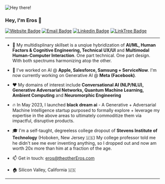 ![Hey there!](https://media.tenor.com/acihnolEVYAAAAAC/goku-hi.gif)

 ### Hey, I'm Eros 👋
 
[![Website Badge](https://img.shields.io/badge/-Website-black?style=flat-square&logo=Website&logoColor=white&link=https://www.theotherEros.com/)](https://www.theotherEros.com/)
[![Email Badge](https://img.shields.io/badge/-Email-c14438?style=flat-square&logo=Gmail&logoColor=white&link=mailto:eros@theotherEros.com)](mailto:eros@theotherEros.com)
[![Linkedin Badge](https://img.shields.io/badge/-LinkedIn-blue?style=flat-square&logo=Linkedin&logoColor=white&link=https://www.linkedin.com/in/erosmarcello)](https://www.linkedin.com/in/erosmarcello/)
[![LinkTree Badge](https://img.shields.io/badge/Press-12100E?style=flat-square&logo=medium&logoColor=green&link=https://linktr.ee/erosmarcello/)](https://linktr.ee/erosmarcello/)

--- 

- 🧠 My multidisplinary skillset is a unqiue hybridization of **AI/ML, Human Factors & Cognitive Engineering, Technical UX/UI** and **Multimodal Human-Computer Interaction**. One part technical. One part design. With both spectrums harmonizing atop the other.

- 🦾 I've worked on AI @ **Apple, Salesforce, Samsung + ServiceNow**. I'm now currently working on Generative AI @ **Meta (Facebook)**.

- ❤️ My domains of interest include **Conversational AI (NLP/NLU), Generative Adversarial Networks, Quantum Machine Learning, Ambient Computing** and **Neuromorphic Engineering**

- 🔥 In May 2023, I launched **black dream ai** - A Generative + Adversarial Machine Intelligence startup purposed to formally explore + leverage my expertise in the above areas to ultimately commoditize them via impactful, disruptive products. 

- 🎓 I'm a self-taught, degreeless college dropout of **Stevens Institute of Technology** (Hoboken, New Jersey 🇺🇸) My college professor told me he didn't see me ever inventing anything, so I dropped out and now am worth 20x more than him at a fraction of the age. 
    
- 📫 Get in touch: [eros@theotherEros.com](mailto:eros@theotherEros.com)
    
- 🏠 Silicon Valley, California 🇺🇸

---
